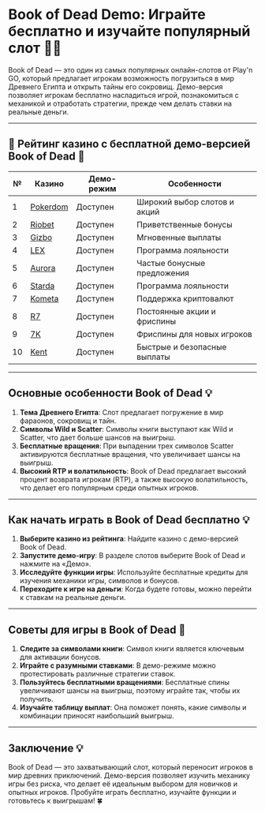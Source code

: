 # Book of Dead Demo: Играйте бесплатно и изучайте популярный слот 🎰📜

Book of Dead — это один из самых популярных онлайн-слотов от Play'n GO, который предлагает игрокам возможность погрузиться в мир Древнего Египта и открыть тайны его сокровищ. Демо-версия позволяет игрокам бесплатно насладиться игрой, познакомиться с механикой и отработать стратегии, прежде чем делать ставки на реальные деньги.

---

## 🎲 Рейтинг казино с бесплатной демо-версией Book of Dead 🎲

| №  | Казино                                                                                  | Демо-режим                    | Особенности                      |
|----|----------------------------------------------------------------------------------------|-------------------------------|----------------------------------|
| 1  | [Pokerdom](https://brandplay.link/4k77v2yx)                                            | Доступен                      | Широкий выбор слотов и акций     |
| 2  | [Riobet](https://brandplay.link/7xBLTPyj)                                              | Доступен                      | Приветственные бонусы            |
| 3  | [Gizbo](https://brandplay.link/bprXw4YV)                                               | Доступен                      | Мгновенные выплаты               |
| 4  | [LEX](https://brandplay.link/zW4hdDFV)                                                 | Доступен                      | Программа лояльности             |
| 5  | [Aurora](https://10trafic-stat2.com/click/668546556bcc6313411604bd/6766/13032/subaccount) | Доступен                      | Частые бонусные предложения      |
| 6  | [Starda](https://brandplay.link/fB7xwRFL)                                              | Доступен                      | Программа лояльности             |
| 7  | [Kometa](https://brandplay.link/8ZymQJV8)                                              | Доступен                      | Поддержка криптовалют            |
| 8  | [R7](https://brandplay.link/bMd3Yjsw)                                                  | Доступен                      | Постоянные акции и фриспины      |
| 9  | [7K](https://brandplay.link/BvQyFShp)                                                  | Доступен                      | Фриспины для новых игроков       |
| 10 | [Kent](https://brandplay.link/Fv2WP3js)                                                | Доступен                      | Быстрые и безопасные выплаты     |

---

## Основные особенности Book of Dead 💡

1. **Тема Древнего Египта**: Слот предлагает погружение в мир фараонов, сокровищ и тайн.
2. **Символы Wild и Scatter**: Символы книги выступают как Wild и Scatter, что дает больше шансов на выигрыш.
3. **Бесплатные вращения**: При выпадении трех символов Scatter активируются бесплатные вращения, что увеличивает шансы на выигрыш.
4. **Высокий RTP и волатильность**: Book of Dead предлагает высокий процент возврата игрокам (RTP), а также высокую волатильность, что делает его популярным среди опытных игроков.

---

## Как начать играть в Book of Dead бесплатно 💡

1. **Выберите казино из рейтинга**: Найдите казино с демо-версией Book of Dead.
2. **Запустите демо-игру**: В разделе слотов выберите Book of Dead и нажмите на «Демо».
3. **Исследуйте функции игры**: Используйте бесплатные кредиты для изучения механики игры, символов и бонусов.
4. **Переходите к игре на деньги**: Когда будете готовы, можно перейти к ставкам на реальные деньги.

---

## Советы для игры в Book of Dead 🎯

1. **Следите за символами книги**: Символ книги является ключевым для активации бонусов.
2. **Играйте с разумными ставками**: В демо-режиме можно протестировать различные стратегии ставок.
3. **Пользуйтесь бесплатными вращениями**: Бесплатные спины увеличивают шансы на выигрыш, поэтому играйте так, чтобы их получить.
4. **Изучайте таблицу выплат**: Она поможет понять, какие символы и комбинации приносят наибольший выигрыш.

---

## Заключение 💡

Book of Dead — это захватывающий слот, который переносит игроков в мир древних приключений. Демо-версия позволяет изучить механику игры без риска, что делает её идеальным выбором для новичков и опытных игроков. Пробуйте играть бесплатно, изучайте функции и готовьтесь к выигрышам! 🍀
